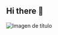 ## Hi there 👋
<picture>
 <source media="(prefers-color-scheme: dark)" srcset="https://octodex.github.com/images/yogitocat.png">
 <source media="(prefers-color-scheme: light)" srcset="https://octodex.github.com/images/universetocat.png">
 <img alt="Imagen de título" src="https://octodex.github.com/images/manufacturetocat.png">
</picture>

<!--
**YamanquiChacala/YamanquiChacala** is a ✨ _special_ ✨ repository because its `README.md` (this file) appears on your GitHub profile.

Here are some ideas to get you started:

- 🔭 I’m currently working on ...
- 🌱 I’m currently learning ...
- 👯 I’m looking to collaborate on ...
- 🤔 I’m looking for help with ...
- 💬 Ask me about ...
- 📫 How to reach me: ...
- 😄 Pronouns: ...
- ⚡ Fun fact: ...
-->
